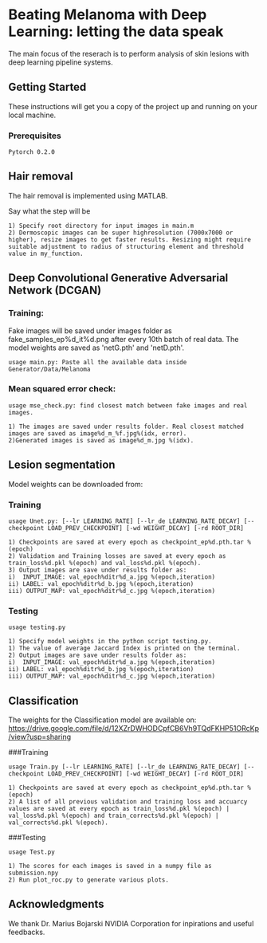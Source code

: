 # Beating Melanoma with Deep Learning: letting the data speak

The main focus of the reserach is to perform analysis of skin lesions with deep learning pipeline systems.

## Getting Started

These instructions will get you a copy of the project up and running on your local machine.

### Prerequisites

```
Pytorch 0.2.0
```

## Hair removal

The hair removal is implemented using MATLAB.

Say what the step will be

```
1) Specify root directory for input images in main.m
2) Dermoscopic images can be super highresolution (7000x7000 or higher), resize images to get faster results. Resizing might require suitable adjustment to radius of structuring element and threshold value in my_function.
```

## Deep Convolutional Generative Adversarial Network (DCGAN)

###  Training:

Fake images will be saved under images folder as fake_samples_ep%d_it%d.png  after every 10th batch of real data.  The model weights are saved as 'netG.pth' and 'netD.pth'.

```
usage main.py: Paste all the available data inside Generator/Data/Melanoma
```

### Mean squared error check:

```
usage mse_check.py: find closest match between fake images and real images.

1) The images are saved under results folder. Real closest matched images are saved as image%d_m_%f.jpg%(idx, error).
2)Generated images is saved as image%d_m.jpg %(idx).
```

## Lesion segmentation

Model weights can be downloaded from:

### Training

```
usage Unet.py: [--lr LEARNING_RATE] [--lr_de LEARNING_RATE_DECAY] [--checkpoint LOAD_PREV_CHECKPOINT] [-wd WEIGHT_DECAY] [-rd ROOT_DIR]

1) Checkpoints are saved at every epoch as checkpoint_ep%d.pth.tar %(epoch)
2) Validation and Training losses are saved at every epoch as train_loss%d.pkl %(epoch) and val_loss%d.pkl %(epoch).
3) Output images are save under results folder as:
i)  INPUT_IMAGE: val_epoch%ditr%d_a.jpg %(epoch,iteration)
ii) LABEL: val_epoch%ditr%d_b.jpg %(epoch,iteration)
iii) OUTPUT_MAP: val_epoch%ditr%d_c.jpg %(epoch,iteration)
```

### Testing

```
usage testing.py

1) Specify model weights in the python script testing.py.
1) The value of average Jaccard Index is printed on the terminal.
2) Output images are save under results folder as:
i)  INPUT_IMAGE: val_epoch%ditr%d_a.jpg %(epoch,iteration)
ii) LABEL: val_epoch%ditr%d_b.jpg %(epoch,iteration)
iii) OUTPUT_MAP: val_epoch%ditr%d_c.jpg %(epoch,iteration)
```

## Classification

The weights for the Classification model are available on: https://drive.google.com/file/d/12XZrDWHODCpfCB6Vh9TQdFKHP51ORcKp/view?usp=sharing

###Training

```
usage Train.py [--lr LEARNING_RATE] [--lr_de LEARNING_RATE_DECAY] [--checkpoint LOAD_PREV_CHECKPOINT] [-wd WEIGHT_DECAY] [-rd ROOT_DIR]

1) Checkpoints are saved at every epoch as checkpoint_ep%d.pth.tar %(epoch)
2) A list of all previous validation and training loss and accuarcy values are saved at every epoch as train_loss%d.pkl %(epoch) | val_loss%d.pkl %(epoch) and train_corrects%d.pkl %(epoch) | val_corrects%d.pkl %(epoch).

```

###Testing

```
usage Test.py

1) The scores for each images is saved in a numpy file as submission.npy
2) Run plot_roc.py to generate various plots.

```

## Acknowledgments

We thank Dr. Marius Bojarski NVIDIA Corporation for inpirations and useful feedbacks.



